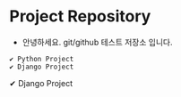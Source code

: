 # Project Repository

* 안녕하세요. git/github 테스트 저장소 입니다.
```    
✔ Python Project
✔ Django Project
```
✔ Django Project
```
